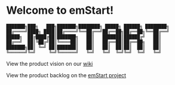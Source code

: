 # Welcome to emStart!

    ███████╗███╗   ███╗███████╗████████╗ █████╗ ██████╗ ████████╗
    ██╔════╝████╗ ████║██╔════╝╚══██╔══╝██╔══██╗██╔══██╗╚══██╔══╝
    █████╗  ██╔████╔██║███████╗   ██║   ███████║██████╔╝   ██║   
    ██╔══╝  ██║╚██╔╝██║╚════██║   ██║   ██╔══██║██╔══██╗   ██║   
    ███████╗██║ ╚═╝ ██║███████║   ██║   ██║  ██║██║  ██║   ██║   
    ╚══════╝╚═╝     ╚═╝╚══════╝   ╚═╝   ╚═╝  ╚═╝╚═╝  ╚═╝   ╚═╝  

View the product vision on our [wiki](https://github.com/MatthewEGasper/emStart-Senior-Design/wiki)

View the product backlog on the [emStart project](https://github.com/MatthewEGasper/emStart-Senior-Design/projects/1)